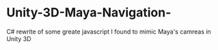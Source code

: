 Unity-3D-Maya-Navigation-
=========================

C# rewrite of some greate javascript I found to mimic Maya's camreas in Unity 3D
